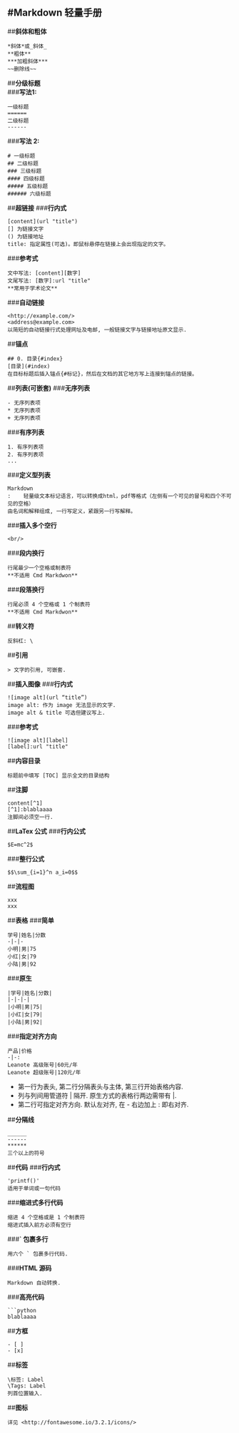 #**Markdown 轻量手册**
--------

##**斜体和粗体**
```
*斜体*或_斜体_
**粗体**
***加粗斜体***
~~删除线~~
```    

##**分级标题**  
###**写法1:**
```    
一级标题
======
二级标题
------
```
###**写法 2:**
```
# 一级标题
## 二级标题
### 三级标题
#### 四级标题
##### 五级标题
###### 六级标题
```

##**超链接**
###**行内式**
```
[content](url "title")
[] 为链接文字
() 为链接地址
title: 指定属性(可选)。即鼠标悬停在链接上会出现指定的文字。
```
###**参考式**
```
文中写法: [content][数字]
文尾写法: [数字]:url "title"
**常用于学术论文**
```
###**自动链接**
```
<http://example.com/>
<address@example.com>
以简短的自动链接行式处理网址及电邮, 一般链接文字与链接地址原文显示.
```

##**锚点**
```
## 0. 目录{#index}
[目录](#index)
在目标标题后插入锚点{#标记}，然后在文档的其它地方写上连接到锚点的链接。
```

##**列表(可嵌套)**
###**无序列表**
```
- 无序列表项
* 无序列表项
+ 无序列表项
```
###**有序列表**
```
1. 有序列表项
2. 有序列表项
...
```
###**定义型列表**
```
Markdown
:    轻量级文本标记语言，可以转换成html，pdf等格式（左侧有一个可见的冒号和四个不可见的空格）
由名词和解释组成, 一行写定义，紧跟另一行写解释。
```
###**插入多个空行**
```
<br/>
```
###**段内换行**
```
行尾最少一个空格或制表符
**不适用 Cmd Markdwon**
```
###**段落换行**
```
行尾必须 4 个空格或 1 个制表符
**不适用 Cmd Markdwon**
```

##**转义符**
```
反斜杠: \
```

##**引用**
```
> 文字的引用, 可嵌套.
```

##**插入图像**
###**行内式**
```
![image alt](url “title”)
image alt: 作为 image 无法显示的文字.
image alt & title 可选但建议写上.
```
###**参考式**
```
![image alt][label]
[label]:url "title"
```

##**内容目录**
```
标题前中填写 [TOC] 显示全文的目录结构
```
##**注脚**
```
content[^1]
[^1]:blablaaaa
注脚间必须空一行.
```

##**LaTex 公式**
###**行内公式**
```
$E=mc^2$
```
###**整行公式**
```
$$\sum_{i=1}^n a_i=0$$
```
##**流程图**
```
xxx
xxx
```

##**表格**
###**简单**
```
学号|姓名|分数
-|-|-
小明|男|75
小红|女|79
小陆|男|92
```
###**原生**
```
|学号|姓名|分数|
|-|-|-|
|小明|男|75|
|小红|女|79|
|小陆|男|92|
```
###**指定对齐方向**
```
产品|价格
-|-:
Leanote 高级账号|60元/年
Leanote 超级账号|120元/年
```

* 第一行为表头, 第二行分隔表头与主体, 第三行开始表格内容.
* 列与列间用管道符 | 隔开. 原生方式的表格行两边需带有 |.
* 第二行可指定对齐方向. 默认左对齐, 在 - 右边加上 : 即右对齐.

##**分隔线**
```
______
------
******
三个以上的符号
```

##**代码**
###**行内式**
```
'printf()'
适用于单词或一句代码
```
###**缩进式多行代码**
```
缩进 4 个空格或是 1 个制表符
缩进式插入前方必须有空行
```
###**` 包裹多行**
```
用六个 ` 包裹多行代码.
```
###**HTML 源码**
```
Markdown 自动转换.
```
###**高亮代码**
```
```python
blablaaaa
```

##**方框**
```
- [ ] 
- [x] 
```

##**标签**
```
\标签: Label
\Tags: Label
列首位置输入.
```

##**图标**
```
详见 <http://fontawesome.io/3.2.1/icons/>
```
